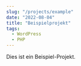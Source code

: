 ```yaml
---
slug: "/projects/example"
date: "2022-08-04"
title: "Beispielprojekt"
tags:
  - WordPress
  - PHP
---
```

Dies ist ein Beispiel-Projekt.
